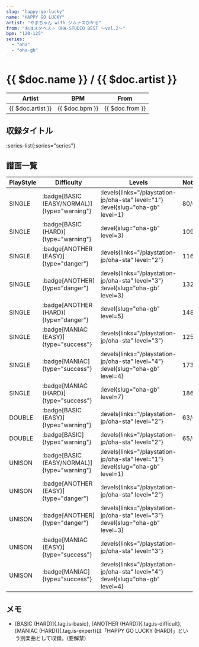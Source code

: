 ```yaml
---
slug: "happy-go-lucky"
name: "HAPPY GO LUCKY"
artist: "やまちゃん with ジムナスひかる"
from: "おはスタベスト OHA-STUDIO BEST ～vol.2～"
bpm: "120-125"
series:
  - "oha"
  - "oha-gb"
---
```


# {{ $doc.name }} / {{ $doc.artist }}

|Artist|BPM|From|
|------|---|----|
|{{ $doc.artist }}|{{ $doc.bpm }}|{{ $doc.from }}|

## 収録タイトル

:series-list{:series="series"}

## 譜面一覧

|PlayStyle|Difficulty|Levels|Notes|Movie|
|---------|----------|------|-----|-----|
|SINGLE| :badge[BASIC (EASY/NORMAL)]{type="warning"}| :levels{links="/playstation-jp/oha-sta" level="1"} :level{slug="oha-gb" level=1}|80/0||
|SINGLE| :badge[BASIC (HARD)]{type="warning"}|<div class="field is-grouped is-grouped-multiline"> :level{slug="oha-gb" level=3}</div>|109/0||
|SINGLE| :badge[ANOTHER (EASY)]{type="danger"}| :levels{links="/playstation-jp/oha-sta" level="2"}|116/0||
|SINGLE| :badge[ANOTHER]{type="danger"}| :levels{links="/playstation-jp/oha-sta" level="3"} :level{slug="oha-gb" level=3}|132/0||
|SINGLE| :badge[ANOTHER (HARD)]{type="danger"}|<div class="field is-grouped is-grouped-multiline"> :level{slug="oha-gb" level=5}</div>|148/0||
|SINGLE| :badge[MANIAC (EASY)]{type="success"}| :levels{links="/playstation-jp/oha-sta" level="3"}|125/0||
|SINGLE| :badge[MANIAC]{type="success"}| :levels{links="/playstation-jp/oha-sta" level="4"} :level{slug="oha-gb" level=4}|173/0||
|SINGLE| :badge[MANIAC (HARD)]{type="success"}|<div class="field is-grouped is-grouped-multiline"> :level{slug="oha-gb" level=7}</div>|186/0||
|DOUBLE| :badge[BASIC (EASY)]{type="warning"}| :levels{links="/playstation-jp/oha-sta" level="2"}|63/0||
|DOUBLE| :badge[BASIC]{type="warning"}| :levels{links="/playstation-jp/oha-sta" level="2"}|65/0||
|UNISON| :badge[BASIC (EASY/NORMAL)]{type="warning"}| :levels{links="/playstation-jp/oha-sta" level="1"} :level{slug="oha-gb" level=1}|||
|UNISON| :badge[ANOTHER (EASY)]{type="danger"}| :levels{links="/playstation-jp/oha-sta" level="2"}|||
|UNISON| :badge[ANOTHER]{type="danger"}| :levels{links="/playstation-jp/oha-sta" level="3"} :level{slug="oha-gb" level=3}|||
|UNISON| :badge[MANIAC (EASY)]{type="success"}| :levels{links="/playstation-jp/oha-sta" level="3"}|||
|UNISON| :badge[MANIAC]{type="success"}| :levels{links="/playstation-jp/oha-sta" level="4"} :level{slug="oha-gb" level=4}|||

## メモ

- [BASIC (HARD)]{.tag.is-basic}, [ANOTHER (HARD)]{.tag.is-difficult}, [MANIAC (HARD)]{.tag.is-expert}は「HAPPY GO LUCKY (HARD)」という別楽曲として収録。(要解禁)
